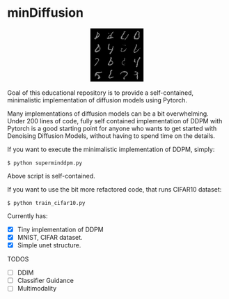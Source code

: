 # minDiffusion

<!-- #region -->
<p align="center">
<img  src="contents/ddpm_sample_14.png">
</p>

Goal of this educational repository is to provide a self-contained, minimalistic implementation of diffusion models using Pytorch.

Many implementations of diffusion models can be a bit overwhelming. Under 200 lines of code, fully self contained implementation of DDPM with Pytorch is a good starting point for anyone who wants to get started with Denoising Diffusion Models, without having to spend time on the details.

If you want to execute the minimalistic implementation of DDPM, simply:

```
$ python superminddpm.py
```

Above script is self-contained.

If you want to use the bit more refactored code, that runs CIFAR10 dataset:

```
$ python train_cifar10.py
```

Currently has:

- [x] Tiny implementation of DDPM
- [x] MNIST, CIFAR dataset.
- [x] Simple unet structure.

TODOS

- [ ] DDIM
- [ ] Classifier Guidance
- [ ] Multimodality
